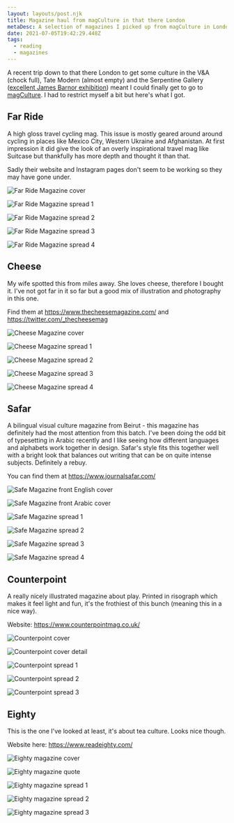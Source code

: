 ```yaml
---
layout: layouts/post.njk
title: Magazine haul from magCulture in that there London
metaDesc: A selection of magazines I picked up from magCulture in London
date: 2021-07-05T19:42:29.448Z
tags:
  - reading
  - magazines
---
```

A recent trip down to that there London to get some culture in the V&A (chock full), Tate Modern (almost empty) and the Serpentine Gallery ([excellent James Barnor exhibition](https://www.serpentinegalleries.org/whats-on/james-barnor/)) meant I could finally get to go to [magCulture](https://magculture.com/). I had to restrict myself a bit but here's what I got.

## Far Ride

A high gloss travel cycling mag. This issue is mostly geared around around cycling in places like Mexico City, Western Ukraine and Afghanistan. At first impression it did give the look of an overly inspirational travel mag like Suitcase but thankfully has more depth and thought it than that.

Sadly their website and Instagram pages don't seem to be working so they may have gone under. 

![Far Ride Magazine cover](/images/far-ride-magazine.jpg)

![Far Ride Magazine spread 1](/images/far-ride-magazine-2.jpg)

![Far Ride Magazine spread 2](/images/far-ride-magazine-3.jpg)

![Far Ride Magazine spread 3](/images/far-ride-magazine-4.jpg)

![Far Ride Magazine spread 4](/images/far-ride-magazine-5.jpg)

## Cheese

My wife spotted this from miles away. She loves cheese, therefore I bought it. I've not got far in it so far but a good mix of illustration and photography in this one.

Find them at https://www.thecheesemagazine.com/ and https://twitter.com/_thecheesemag

![Cheese Magazine cover](/images/cheese-magazine.jpg)

![Cheese Magazine spread 1](images/cheese-magazine-1.jpg)

![Cheese Magazine spread 2](/images/cheese-magazine-3.jpg)

![Cheese Magazine spread 3](/images/cheese-magazine-4.jpg)

![Cheese Magazine spread 4](/images/cheese-magazine-5.jpg)

## Safar

A bilingual visual culture magazine from Beirut - this magazine has definitely had the most attention from this batch. I've been doing the odd bit of typesetting in Arabic recently and I like seeing how different languages and alphabets work together in design. Safar's style fits this together well with a bright look that balances out writing that can be on quite intense subjects. Definitely a rebuy. 

You can find them at https://www.journalsafar.com/

![Safe Magazine front English cover](/images/safar-magazine.jpg)

![Safe Magazine front Arabic cover](/images/safar-magazine-1.jpg)

![Safe Magazine spread 1](/images/safar-magazine-2.jpg)

![Safe Magazine spread 2](/images/safar-magazine-3.jpg)

![Safe Magazine spread 3](/images/safar-magazine-4.jpg)

![Safe Magazine spread 4](/images/safar-magazine-5.jpg)

## Counterpoint

A really nicely illustrated magazine about play. Printed in risograph which makes it feel light and fun, it's the frothiest of this bunch (meaning this in a nice way).

Website: https://www.counterpointmag.co.uk/

![Counterpoint cover](/images/counterpoint-magazine.jpg)

![Counterpoint cover detail](/images/counterpoint-magazine-1.jpg)

![Counterpoint spread 1](/images/counterpoint-magazine-2.jpg)

![Counterpoint spread 2](/images/counterpoint-magazine-7.jpg)

![Counterpoint spread 3](/images/counterpoint-magazine-8.jpg)

## Eighty

This is the one I've looked at least, it's about tea culture. Looks nice though.

Website here: https://www.readeighty.com/

![Eighty magazine cover](/images/eighty-magazine.jpg)

![Eighty magazine quote](/images/eighty-magazine-5.jpg)

![Eighty magazine spread 1](/images/eighty-magazine-2.jpg)

![Eighty magazine spread 2](/images/eighty-magazine-3.jpg)

![Eighty magazine spread 3](/images/eighty-magazine-4.jpg)